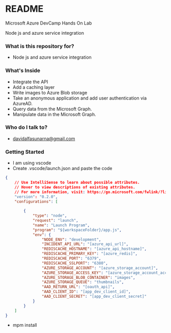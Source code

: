 # README #

Microsoft Azure DevCamp Hands On Lab

Node js and azure service integration

### What is this repository for? ###

* Node js and azure service integration

### What's Inside ###

* Integrate the API
* Add a caching layer
* Write images to Azure Blob storage
* Take an anonymous application and add user authentication via AzureAD.
* Query data from the Microsoft Graph.
* Manipulate data in the Microsoft Graph.

### Who do I talk to? ###

* davidalfasunarna@gmail.com

### Getting Started ###

* I am using vscode 
* Create .vscode/launch.json and paste the code

```json
{
    // Use IntelliSense to learn about possible attributes.
    // Hover to view descriptions of existing attributes.
    // For more information, visit: https://go.microsoft.com/fwlink/?linkid=830387
    "version": "0.2.0",
    "configurations": [
    
        {
            "type": "node",
            "request": "launch",
            "name": "Launch Program",
            "program": "${workspaceFolder}/app.js",
            "env": {
                "NODE_ENV": "development",
                "INCIDENT_API_URL": "[azure_api_url]",
                "REDISCACHE_HOSTNAME": "[azure_api_hostname]",
                "REDISCACHE_PRIMARY_KEY": "[azure_redis]",
                "REDISCACHE_PORT": "6379",
                "REDISCACHE_SSLPORT": "6380",
                "AZURE_STORAGE_ACCOUNT": "[azure_storage_account]",
                "AZURE_STORAGE_ACCESS_KEY": "[azure_storage_account_access_key]",
                "AZURE_STORAGE_BLOB_CONTAINER": "images",
                "AZURE_STORAGE_QUEUE": "thumbnails",
                "AAD_RETURN_URL": "[oauth_api]",
                "AAD_CLIENT_ID": "[app_dev_client_id]",
                "AAD_CLIENT_SECRET": "[app_dev_client_secret]"
            }
        }
    ]
}
``` 
* mpm install